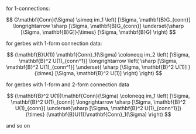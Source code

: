
for 1-connections:

$$
  G\mathbf{Conn}(\Sigma)
  \simeq
  im_1
  \left(
    [\Sigma, \mathbf{B}G_{conn}]
    \longrightarrow
    \sharp [\Sigma, \mathbf{B}G_{conn}]
      \underset{\sharp [\Sigma, \mathbf{B}G]}{\times}
    [\Sigma, \mathbf{B}G]
  \right)
$$

for gerbes with 1-form connection data:

$$
  (\mathbf{B}U(1)) \mathbf{Conn}_1(\Sigma)
  \coloneqq
  im_2
  \left(
    [\Sigma, \mathbf{B}^2 U(1)_{conn^1}]
      \longrightarrow
    \left(
      \sharp [\Sigma, \mathbf{B}^2 U(1)_{conn^1}]
        \underset{
          \sharp [\Sigma, \mathbf{B}^2 U(1)]
        }{\times}
      [\Sigma, \mathbf{B}^2 U(1)]
    \right)
  \right)
$$

for gerbes with 1-form and 2-form connection data

$$
  (\mathbf{B}^2 U(1))\mathbf{Conn}(\Sigma)
    \coloneqq
  im_1
  \left(
    [\Sigma, \mathbf{B}^2 U(1)_{conn}]
      \longrightarrow
    \sharp [\Sigma, \mathbf{B}^2 U(1)_{conn}]
      \underset{\sharp [\Sigma, \mathbf{B}^2 U(1)_{conn^1}]}{\times}
    (\mathbf{B}U(1))\mathbf{Conn}_1(\Sigma)
  \right)
$$

and so on